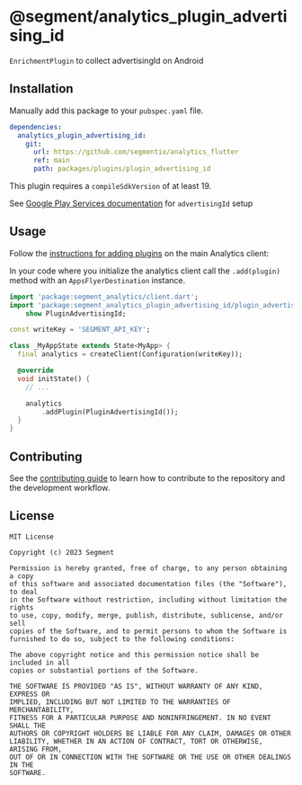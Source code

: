 # @segment/analytics_plugin_advertising_id

`EnrichmentPlugin` to collect advertisingId on Android

## Installation

Manually add this package to your `pubspec.yaml` file.

```yaml
dependencies:
  analytics_plugin_advertising_id:
    git:
      url: https://github.com/segmentio/analytics_flutter
      ref: main
      path: packages/plugins/plugin_advertising_id
```

This plugin requires a `compileSdkVersion` of at least 19.

See [Google Play Services documentation](https://developers.google.com/admob/android/quick-start) for `advertisingId` setup

## Usage

Follow the [instructions for adding plugins](https://github.com/segmentio/analytics_flutter_#adding-plugins) on the main Analytics client:

In your code where you initialize the analytics client call the `.add(plugin)` method with an `AppsFlyerDestination` instance.

```dart
import 'package:segment_analytics/client.dart';
import 'package:segment_analytics_plugin_advertising_id/plugin_advertising_id.dart'
    show PluginAdvertisingId;

const writeKey = 'SEGMENT_API_KEY';

class _MyAppState extends State<MyApp> {
  final analytics = createClient(Configuration(writeKey));

  @override
  void initState() {
    // ...

    analytics
        .addPlugin(PluginAdvertisingId());
  }
}
```

## Contributing

See the [contributing guide](CONTRIBUTING.md) to learn how to contribute to the repository and the development workflow.

## License

```
MIT License

Copyright (c) 2023 Segment

Permission is hereby granted, free of charge, to any person obtaining a copy
of this software and associated documentation files (the "Software"), to deal
in the Software without restriction, including without limitation the rights
to use, copy, modify, merge, publish, distribute, sublicense, and/or sell
copies of the Software, and to permit persons to whom the Software is
furnished to do so, subject to the following conditions:

The above copyright notice and this permission notice shall be included in all
copies or substantial portions of the Software.

THE SOFTWARE IS PROVIDED "AS IS", WITHOUT WARRANTY OF ANY KIND, EXPRESS OR
IMPLIED, INCLUDING BUT NOT LIMITED TO THE WARRANTIES OF MERCHANTABILITY,
FITNESS FOR A PARTICULAR PURPOSE AND NONINFRINGEMENT. IN NO EVENT SHALL THE
AUTHORS OR COPYRIGHT HOLDERS BE LIABLE FOR ANY CLAIM, DAMAGES OR OTHER
LIABILITY, WHETHER IN AN ACTION OF CONTRACT, TORT OR OTHERWISE, ARISING FROM,
OUT OF OR IN CONNECTION WITH THE SOFTWARE OR THE USE OR OTHER DEALINGS IN THE
SOFTWARE.
```
